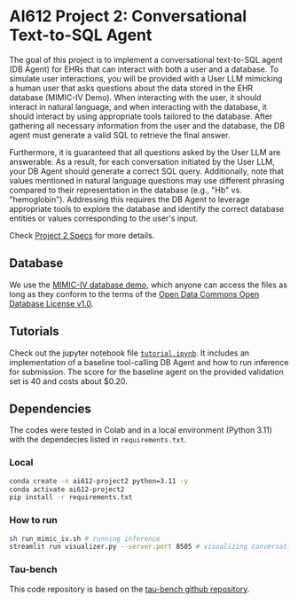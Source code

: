# AI612 Project 2: Conversational Text-to-SQL Agent

The goal of this project is to implement a conversational text-to-SQL agent (DB Agent) for EHRs that can interact with both a user and a database. To simulate user interactions, you will be provided with a User LLM mimicking a human user that asks questions about the data stored in the EHR database (MIMIC-IV Demo). When interacting with the user, it should interact in natural language, and when interacting with the database, it should interact by using appropriate tools tailored to the database. After gathering all necessary information from the user and the database, the DB agent must generate a valid SQL to retrieve the final answer.

Furthermore, it is guaranteed that all questions asked by the User LLM are answerable. As a result, for each conversation initiated by the User LLM, your DB Agent should generate a correct SQL query. Additionally, note that values mentioned in natural language questions may use different phrasing compared to their representation in the database (e.g., "Hb" vs. "hemoglobin"). Addressing this requires the DB Agent to leverage appropriate tools to explore the database and identify the correct database entities or values corresponding to the user's input.


Check [Project 2 Specs](https://docs.google.com/document/d/18SVb7a7R0UedJabTadoqJrc1O_-29a_zEEX1AAZ0R2s/edit?usp=sharing) for more details.

## Database
We use the [MIMIC-IV database demo](https://physionet.org/content/mimic-iv-demo/2.2/), which anyone can access the files as long as they conform to the terms of the [Open Data Commons Open Database License v1.0](https://physionet.org/content/mimic-iv-demo/view-license/2.2/).

## Tutorials
Check out the jupyter notebook file [`tutorial.ipynb`](tutorial.ipynb). It includes an implementation of a baseline tool-calling DB Agent and how to run inference for submission. The score for the baseline agent on the provided validation set is 40 and costs about $0.20.


## Dependencies
The codes were tested in Colab and in a local environment (Python 3.11) with the dependecies listed in `requirements.txt`.

### Local
```bash
conda create -n ai612-project2 python=3.11 -y
conda activate ai612-project2
pip install -r requirements.txt
```

### How to run
```bash
sh run_mimic_iv.sh # running inference
streamlit run visualizer.py --server.port 8505 # visualizing conversations
```

### Tau-bench
This code repository is based on the [tau-bench github repository](https://github.com/sierra-research/tau-bench.git).